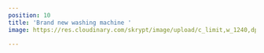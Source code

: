 ```yaml
---
position: 10
title: 'Brand new washing machine '
image: https://res.cloudinary.com/skrypt/image/upload/c_limit,w_1240,dpr_auto,f_auto/v1598889713/chrinas/IMG-20200616-WA0063_aakjoh.jpg

---
```

